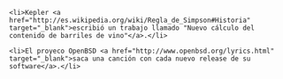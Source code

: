 <html><body><ul>

	<li>Kepler <a href="http://es.wikipedia.org/wiki/Regla_de_Simpson#Historia" target="_blank">escribió un trabajo llamado "Nuevo cálculo del contenido de barriles de vino"</a>.</li>

	<li>El proyeco OpenBSD <a href="http://www.openbsd.org/lyrics.html" target="_blank">saca una canción con cada nuevo release de su software</a>.</li>

</ul></body></html>